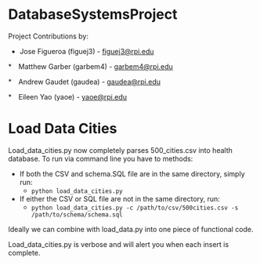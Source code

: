 # DatabaseSystemsProject

Project Contributions by:

 * Jose Figueroa (figuej3) - figuej3@rpi.edu

 * Matthew Garber (garbem4) - garbem4@rpi.edu 

 * Andrew Gaudet (gaudea) - gaudea@rpi.edu 

 * Eileen Yao (yaoe) - yaoe@rpi.edu 
 
# Load Data Cities

Load_data_cities.py now completely parses 500_cities.csv into health database. To run via command line you have to methods:

* If both the CSV and schema.SQL file are in the same directory, simply run:
  * `python load_data_cities.py`
* If either the CSV or SQL file are not in the same directory, run:
  * `python load_data_cities.py -c /path/to/csv/500cities.csv -s /path/to/schema/schema.sql`


Ideally we can combine with load_data.py into one piece of functional code.

Load_data_cities.py is verbose and will alert you when each insert is complete.
